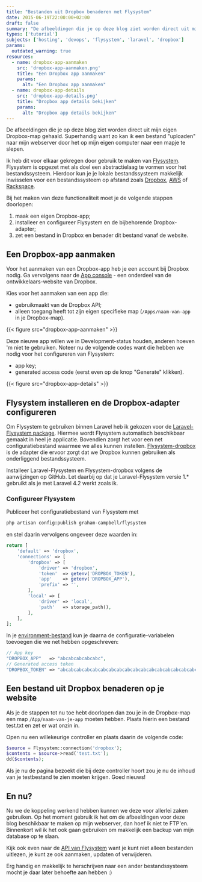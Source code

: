 ```yaml
---
title: "Bestanden uit Dropbox benaderen met Flysystem"
date: 2015-06-19T22:00:00+02:00
draft: false
summary: "De afbeeldingen die je op deze blog ziet worden direct uit mijn eigen Dropbox-map gehaald. Superhandig want zo kan ik een bestand \"uploaden\" naar mijn webserver door het op mijn eigen computer naar een mapje te slepen."
types: ['tutorial']
subjects: ['hosting', 'devops', 'flysystem', 'laravel', 'dropbox']
params:
  outdated_warning: true
resources:
  - name: dropbox-app-aanmaken
    src: 'dropbox-app-aanmaken.png'
    title: "Een Dropbox app aanmaken"
    params:
      alt: "Een Dropbox app aanmaken"
  - name: dropbox-app-details
    src: 'dropbox-app-details.png'
    title: "Dropbox app details bekijken"
    params:
      alt: "Dropbox app details bekijken"
---
```

De afbeeldingen die je op deze blog ziet worden direct uit mijn eigen Dropbox-map gehaald. Superhandig want zo kan ik een bestand "uploaden" naar mijn webserver door het op mijn eigen computer naar een mapje te slepen.

Ik heb dit voor elkaar gekregen door gebruik te maken van [Flysystem](http://flysystem.thephpleague.com/).  Flysystem is opgezet met als doel een abstractielaag te vormen voor het bestandssysteem. Hierdoor kun je je lokale bestandssysteem makkelijk inwisselen voor een bestandssysteem op afstand zoals [Dropbox](https://www.dropbox.com), [AWS](http://aws.amazon.com/) of [Rackspace](http://www.rackspace.nl/).

Bij het maken van deze functionaliteit moet je de volgende stappen doorlopen:
1. maak een eigen Dropbox-app;
2. installeer en configureer Flysystem en de bijbehorende Dropbox-adapter;
3. zet een bestand in Dropbox en benader dit bestand vanaf de website.

## Een Dropbox-app aanmaken
Voor het aanmaken van een Dropbox-app heb je een account bij Dropbox nodig. Ga vervolgens naar de [App console](https://www.dropbox.com/developers/apps) - een onderdeel van de ontwikkelaars-website van Dropbox.

Kies voor het aanmaken van een app die:
* gebruikmaakt van de Dropbox API;
* alleen toegang heeft tot zijn eigen specifieke map (`/Apps/naam-van-app` in je Dropbox-map).

{{< figure src="dropbox-app-aanmaken" >}}

Deze nieuwe app willen we in Development-status houden, anderen hoeven 'm niet te gebruiken. Noteer nu de volgende codes want die hebben we nodig voor het configureren van Flysystem:
* app key;
* generated access code (eerst even op de knop "Generate" klikken).

{{< figure src="dropbox-app-details" >}}

## Flysystem installeren en de Dropbox-adapter configureren
Om Flysystem te gebruiken binnen Laravel heb ik gekozen voor de [Laravel-Flysystem package](https://github.com/GrahamCampbell/Laravel-Flysystem). Hiermee wordt Flysystem automatisch beschikbaar gemaakt in heel je applicatie. Bovendien zorgt het voor een net configuratiebestand waarmee we alles kunnen instellen. [Flysystem-dropbox](https://github.com/thephpleague/flysystem-dropbox) is de adapter die ervoor zorgt dat we Dropbox kunnen gebruiken als onderliggend bestandssysteem.

Installeer Laravel-Flysystem en Flysystem-dropbox volgens de aanwijzingen op GitHub. Let daarbij op dat je Laravel-Flysystem versie 1.* gebruikt als je met Laravel 4.2 werkt zoals ik.

### Configureer Flysystem
Publiceer het configuratiebestand van Flysystem met
```bash 
php artisan config:publish graham-campbell/flysystem
```

en stel daarin vervolgens ongeveer deze waarden in:
```php
return [
    'default' => 'dropbox',
    'connections' => [
        'dropbox' => [
            'driver' => 'dropbox',
            'token'  => getenv('DROPBOX_TOKEN'),
            'app'    => getenv('DROPBOX_APP'),
            'prefix' => '',
        ],
        'local' => [
            'driver' => 'local',
            'path'   => storage_path(),
        ],
    ],
];
```

In je [environment-bestand](http://laravel.com/docs/5.1#environment-configuration) kun je daarna de configuratie-variabelen toevoegen die we net hebben opgeschreven:
```php
// App key
"DROPBOX_APP"   => "abcabcabcabcabc",
// Generated access token
"DROPBOX_TOKEN" => "abcabcabcabcabcabcabcabcabcabcabcabcabcabcabcabcabcabcabcabcabca",
```

## Een bestand uit Dropbox benaderen op je website
Als je de stappen tot nu toe hebt doorlopen dan zou je in de Dropbox-map een map `/App/naam-van-je-app` moeten hebben. Plaats hierin een bestand test.txt en zet er wat onzin in.

Open nu een willekeurige controller en plaats daarin de volgende code:
```php
$source = Flysystem::connection('dropbox');
$contents = $source->read('test.txt');
dd($contents);
```

Als je nu de pagina bezoekt die bij deze controller hoort zou je nu de inhoud van je testbestand te zien moeten krijgen. Goed nieuws!

## En nu?
Nu we de koppeling werkend hebben kunnen we deze voor allerlei zaken gebruiken. Op het moment gebruik ik het om de afbeeldingen voor deze blog beschikbaar te maken op mijn webserver, dan hoef ik niet te FTP'en. Binnenkort wil ik het ook gaan gebruiken om makkelijk een backup van mijn database op te slaan.

Kijk ook even naar de [API van Flysystem](http://flysystem.thephpleague.com/api/) want je kunt niet alleen bestanden uitlezen, je kunt ze ook aanmaken, updaten of verwijderen.

Erg handig en makkelijk te herschrijven naar een ander bestandssysteem mocht je daar later behoefte aan hebben :)

